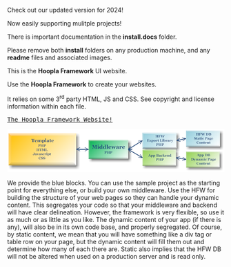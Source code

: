 Check out our updated version for 2024!

Now easily supporting mulitple projects!

There is important documentation in the **install.docs** folder.

Please remove both **install** folders on any production machine, and any **readme** files and associated images.

This is the **Hoopla Framework** UI website.

Use the **Hoopla Framework** to create your websites.

It relies on some 3<sup>rd</sup> party HTML, JS and CSS.  See copyright and license information within each file.

<pre><a href="https://www.hooplaframework.com">The Hoopla Framework Website!</a></pre>

![Hoopla Diagram](hfw.diagram.trp.png "Framework Diagram")

We provide the blue blocks.  You can use the sample project as the starting point for everything else, or build your own middleware.  Use the HFW for building the structure of your web pages so they can handle your dynamic content.  This segregates your code so that your middleware and backend will have clear delineation.  However, the framework is very flexible, so use it as much or as little as you like.  The dynamic content of your app (if there is any), will also be in its own code base, and properly segregated.  Of course, by static content, we mean that you will have something like a div tag or table row on your page, but the dynamic content will fill them out and determine how many of each there are.  Static also implies that the HFW DB will not be altered when used on a production server and is read only.